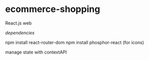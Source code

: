 # ecommerce-shopping

React.js web

_dependencies_

npm install react-router-dom
npm install phosphor-react (for icons)

manage state with contextAPI
